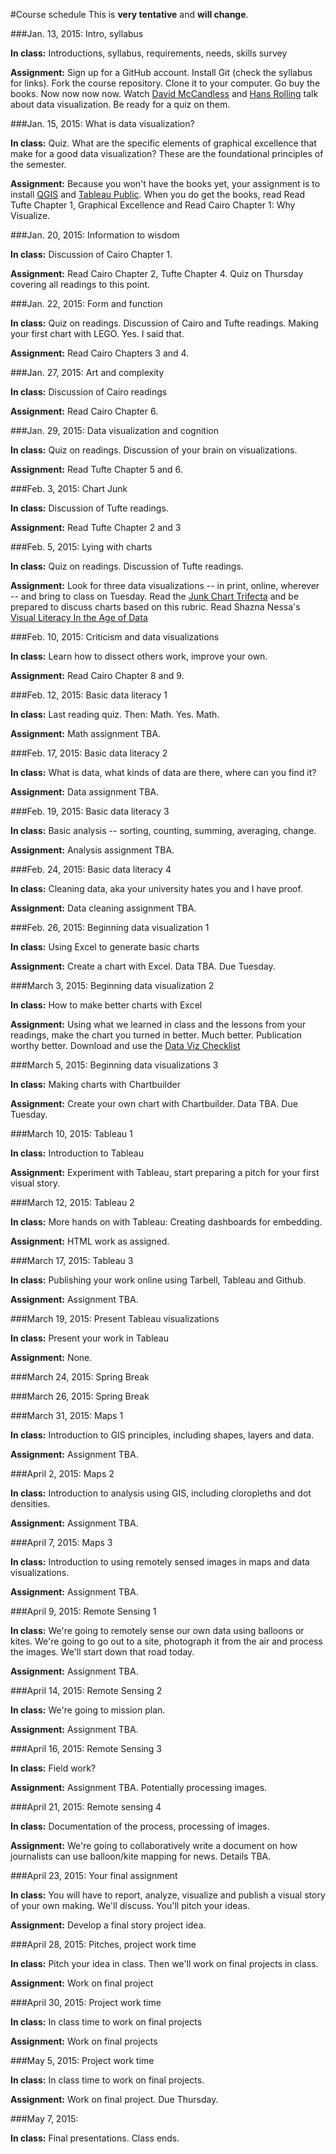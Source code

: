 #Course schedule
This is __very tentative__ and __will change__.

###Jan. 13, 2015: Intro, syllabus

**In class:** Introductions, syllabus, requirements, needs, skills survey

**Assignment:** Sign up for a GitHub account. Install Git (check the syllabus for links). Fork the course repository. Clone it to your computer. Go buy the books. Now now now now. Watch [David McCandless](http://www.ted.com/talks/david_mccandless_the_beauty_of_data_visualization?language=en) and [Hans Rolling](http://www.ted.com/talks/hans_rosling_shows_the_best_stats_you_ve_ever_seen) talk about data visualization. Be ready for a quiz on them. 


###Jan. 15, 2015: What is data visualization?

**In class:** Quiz. What are the specific elements of graphical excellence that make for a good data visualization? These are the foundational principles of the semester.

**Assignment:** Because you won't have the books yet, your assignment is to install [QGIS](http://www.qgis.org/en/site/forusers/download.html) and [Tableau Public](http://www.tableausoftware.com/public/). When you do get the books, read Read Tufte Chapter 1, Graphical Excellence and Read Cairo Chapter 1: Why Visualize.

###Jan. 20, 2015: Information to wisdom

**In class:** Discussion of Cairo Chapter 1. 

**Assignment:** Read Cairo Chapter 2, Tufte Chapter 4. Quiz on Thursday covering all readings to this point.

###Jan. 22, 2015: Form and function

**In class:** Quiz on readings. Discussion of Cairo and Tufte readings. Making your first chart with LEGO. Yes. I said that.

**Assignment:** Read Cairo Chapters 3 and 4. 

###Jan. 27, 2015: Art and complexity

**In class:**  Discussion of Cairo readings

**Assignment:** Read Cairo Chapter 6. 

###Jan. 29, 2015: Data visualization and cognition

**In class:** Quiz on readings. Discussion of your brain on visualizations.

**Assignment:** Read Tufte Chapter 5 and 6. 

###Feb. 3, 2015: Chart Junk

**In class:**  Discussion of Tufte readings.

**Assignment:** Read Tufte Chapter 2 and 3

###Feb. 5, 2015: Lying with charts

**In class:**  Quiz on readings. Discussion of Tufte readings.

**Assignment:** Look for three data visualizations -- in print, online, wherever -- and bring to class on Tuesday. Read the [Junk Chart Trifecta](http://junkcharts.typepad.com/junk_charts/junk-charts-trifecta-checkup-the-definitive-guide.html) and be prepared to discuss charts based on this rubric. Read Shazna Nessa's [Visual Literacy In the Age of Data](https://source.opennews.org/en-US/learning/visual-literacy-age-data/)

###Feb. 10, 2015: Criticism and data visualizations

**In class:**  Learn how to dissect others work, improve your own. 

**Assignment:** Read Cairo Chapter 8 and 9. 

###Feb. 12, 2015: Basic data literacy 1 

**In class:**  Last reading quiz. Then: Math. Yes. Math.

**Assignment:** Math assignment TBA.

###Feb. 17, 2015: Basic data literacy 2

**In class:**  What is data, what kinds of data are there, where can you find it?

**Assignment:** Data assignment TBA.

###Feb. 19, 2015: Basic data literacy 3

**In class:**  Basic analysis -- sorting, counting, summing, averaging, change.

**Assignment:** Analysis assignment TBA.

###Feb. 24, 2015: Basic data literacy 4

**In class:**  Cleaning data, aka your university hates you and I have proof.  

**Assignment:** Data cleaning assignment TBA.

###Feb. 26, 2015: Beginning data visualization 1

**In class:**  Using Excel to generate basic charts

**Assignment:** Create a chart with Excel. Data TBA. Due Tuesday.

###March 3, 2015: Beginning data visualization 2

**In class:**  How to make better charts with Excel

**Assignment:** Using what we learned in class and the lessons from your readings, make the chart you turned in better. Much better. Publication worthy better. Download and use the [Data Viz Checklist](http://stephanieevergreen.com/dataviz-checklist/)

###March 5, 2015: Beginning data visualizations 3

**In class:**  Making charts with Chartbuilder

**Assignment:** Create your own chart with Chartbuilder. Data TBA. Due Tuesday.

###March 10, 2015: Tableau 1

**In class:** Introduction to Tableau

**Assignment:** Experiment with Tableau, start preparing a pitch for your first visual story. 

###March 12, 2015: Tableau 2

**In class:**  More hands on with Tableau: Creating dashboards for embedding.

**Assignment:** HTML work as assigned.

###March 17, 2015: Tableau 3

**In class:** Publishing your work online using Tarbell, Tableau and Github. 

**Assignment:** Assignment TBA.

###March 19, 2015: Present Tableau visualizations

**In class:**  Present your work in Tableau

**Assignment:** None.

###March 24, 2015: Spring Break

###March 26, 2015: Spring Break


###March 31, 2015: Maps 1

**In class:**  Introduction to GIS principles, including shapes, layers and data. 

**Assignment:** Assignment TBA.

###April 2, 2015: Maps 2

**In class:**  Introduction to analysis using GIS, including cloropleths and dot densities.

**Assignment:** Assignment TBA. 

###April 7, 2015: Maps 3

**In class:**  Introduction to using remotely sensed images in maps and data visualizations.

**Assignment:** Assignment TBA.

###April 9, 2015: Remote Sensing 1

**In class:**  We're going to remotely sense our own data using balloons or kites. We're going to go out to a site, photograph it from the air and process the images. We'll start down that road today.

**Assignment:** Assignment TBA.

###April 14, 2015: Remote Sensing 2

**In class:**  We're going to mission plan.

**Assignment:** Assignment TBA.

###April 16, 2015: Remote Sensing 3

**In class:** Field work?

**Assignment:** Assignment TBA. Potentially processing images.

###April 21, 2015: Remote sensing 4

**In class:**  Documentation of the process, processing of images.

**Assignment:** We're going to collaboratively write a document on how journalists can use balloon/kite mapping for news. Details TBA.

###April 23, 2015: Your final assignment

**In class:**  You will have to report, analyze, visualize and publish a visual story of your own making. We'll discuss. You'll pitch your ideas.

**Assignment:** Develop a final story project idea.

###April 28, 2015: Pitches, project work time

**In class:**  Pitch your idea in class. Then we'll work on final projects in class.

**Assignment:** Work on final project

###April 30, 2015: Project work time

**In class:**  In class time to work on final projects

**Assignment:** Work on final projects

###May 5, 2015: Project work time

**In class:**  In class time to work on final projects.

**Assignment:** Work on final project. Due Thursday.

###May 7, 2015:

**In class:**  Final presentations. Class ends.